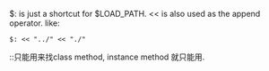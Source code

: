 $: is just a shortcut for $LOAD_PATH. 
<< is also used as the append operator. like:

    $: << "../" << "./"

::只能用来找class method, instance method 就只能用. 


